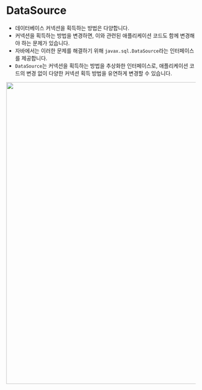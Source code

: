 # DataSource

- 데이터베이스 커넥션을 획득하는 방법은 다양합니다.
- 커넥션을 획득하는 방법을 변경하면, 이와 관련된 애플리케이션 코드도 함께 변경해야 하는 문제가 있습니다.
- 자바에서는 이러한 문제를 해결하기 위해 `javax.sql.DataSource`라는 인터페이스를 제공합니다.
- `DataSource`는 커넥션을 획득하는 방법을 추상화한 인터페이스로, 애플리케이션 코드의 변경 없이 다양한 커넥션 획득 방법을 유연하게 변경할 수 있습니다.

<img src = "https://github.com/user-attachments/assets/4679793e-0113-4301-b44b-df55bfd0e082" width = "800">